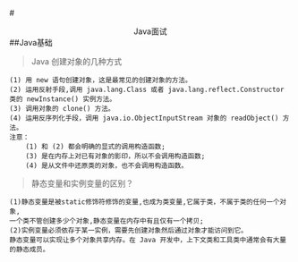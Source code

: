 #<center>Java面试</center>
##Java基础
> Java 创建对象的几种方式

    (1) 用 new 语句创建对象，这是最常见的创建对象的方法。
    (2) 运用反射手段,调用 java.lang.Class 或者 java.lang.reflect.Constructor 类的 newInstance() 实例方法。
    (3) 调用对象的 clone() 方法。
    (4) 运用反序列化手段，调用 java.io.ObjectInputStream 对象的 readObject() 方法。
    注意：
        (1) 和 (2) 都会明确的显式的调用构造函数;
        (3) 是在内存上对已有对象的影印，所以不会调用构造函数;
        (4) 是从文件中还原类的对象，也不会调用构造函数。

> 静态变量和实例变量的区别？
    
    (1)静态变量是被static修饰符修饰的变量,也成为类变量,它属于类，不属于类的任何一个对象,
    一个类不管创建多少个对象,静态变量在内存中有且仅有一个拷贝;
    (2)实例变量必须依存于某一实例，需要先创建对象然后通过对象才能访问到它。
    静态变量可以实现让多个对象共享内存。在 Java 开发中，上下文类和工具类中通常会有大量的静态成员。